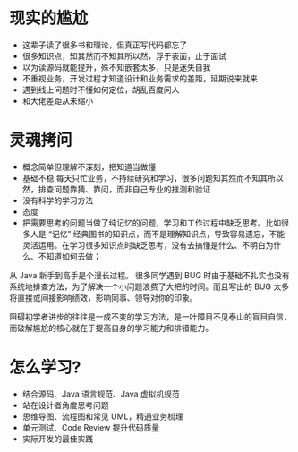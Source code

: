 # 现实的尴尬
- 这辈子读了很多书和理论，但真正写代码都忘了
- 很多知识点，知其然而不知其所以然，浮于表面，止于面试
- 以为读源码就能提升，殊不知嵌套太多，只是迷失自我
- 不重视业务，开发过程才知道设计和业务需求的差距，延期说来就来
- 遇到线上问题时不懂如何定位，胡乱百度问人
- 和大佬差距从未缩小

# 灵魂拷问
- 概念简单但理解不深刻，把知道当做懂
- 基础不稳
每天只忙业务，不持续研究和学习，很多问题知其然而不知其所以然，排查问题靠猜、靠问，而非自己专业的推测和验证
- 没有科学的学习方法
- 态度
- 把需要思考的问题当做了纯记忆的问题，学习和工作过程中缺乏思考。比如很多人是 “记忆” 经典图书的知识点，而不是理解知识点，导致容易遗忘，不能灵活运用。在学习很多知识点时缺乏思考，没有去搞懂是什么、不明白为什么、不知道如何去做；

从 Java 新手到高手是个漫长过程。 很多同学遇到 BUG 时由于基础不扎实也没有系统地排查方法，为了解决一个小问题浪费了大把的时间。而且写出的 BUG 太多将直接或间接影响绩效，影响同事、领导对你的印象。

阻碍初学者进步的往往是一成不变的学习方法，是一叶障目不见泰山的盲目自信，而破解尴尬的核心就在于提高自身的学习能力和排错能力。

# 怎么学习?

- 结合源码、Java 语言规范、Java 虚拟机规范
- 站在设计者角度思考问题
- 思维导图、流程图和常见 UML，精通业务梳理
- 单元测试、Code Review 提升代码质量
- 实际开发的最佳实践